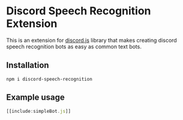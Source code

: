 # Discord Speech Recognition Extension

This is an extension for [discord.js](https://discord.js.org) library that makes creating discord speech recognition bots as easy as common text bots.

## Installation

`npm i discord-speech-recognition`

## Example usage

```javascript
[[include:simpleBot.js]]
```
